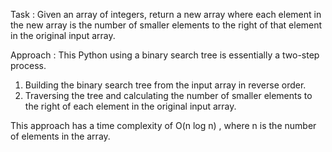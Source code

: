 Task : Given an array of integers, return a new array where each element in the new array is the number of smaller elements to the
right of that element in the original input array.

Approach : This Python using a binary search tree is essentially a two-step process.

1. Building the binary search tree from the input array in reverse order.
2. Traversing the tree and calculating the number of smaller elements to the right of each element in the original input array.

This approach has a time complexity of O(n log n) , where n is the number of elements in the array.
